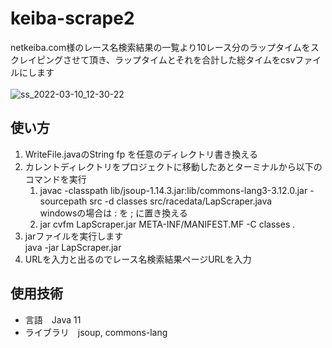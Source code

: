 # keiba-scrape2
netkeiba.com様のレース名検索結果の一覧より10レース分のラップタイムをスクレイピングさせて頂き、ラップタイムとそれを合計した総タイムをcsvファイルにします
<br><br>
![ss_2022-03-10_12-30-22](https://user-images.githubusercontent.com/98932123/157604687-ac400554-5204-457c-98ef-7c2a2f0376ce.png)


## 使い方
1. WriteFile.javaのString fp を任意のディレクトリ書き換える
2. カレントディレクトリをプロジェクトに移動したあとターミナルから以下のコマンドを実行
      1. javac -classpath lib/jsoup-1.14.3.jar:lib/commons-lang3-3.12.0.jar -sourcepath src -d classes src/racedata/LapScraper.java<br>
           windowsの場合は : を ; に置き換える
      2. jar cvfm LapScraper.jar META-INF/MANIFEST.MF -C classes .<br>
3. jarファイルを実行します<br>
         java -jar LapScraper.jar
4. URLを入力と出るのでレース名検索結果ページURLを入力
## 使用技術
* 言語　Java 11
* ライブラリ　jsoup, commons-lang
